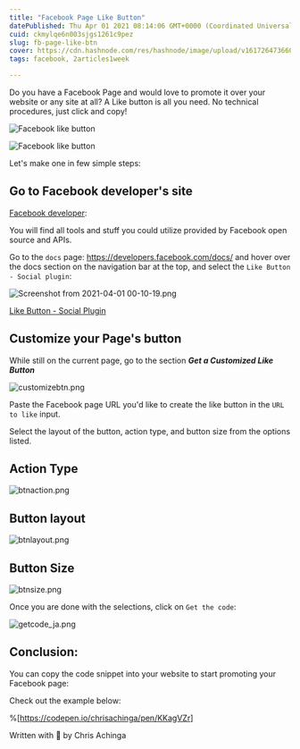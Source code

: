 ```yaml
---
title: "Facebook Page Like Button"
datePublished: Thu Apr 01 2021 08:14:06 GMT+0000 (Coordinated Universal Time)
cuid: ckmylqe6n003sjgs1261c9pez
slug: fb-page-like-btn
cover: https://cdn.hashnode.com/res/hashnode/image/upload/v1617264736609/iorSk4l03.png
tags: facebook, 2articles1week

---
```


Do you have a Facebook Page and would love to promote it over your website or any site at all? 
A Like button is all you need. No technical procedures, just click and copy!


![Facebook like button](https://cdn.hashnode.com/res/hashnode/image/upload/v1617224774650/PbxPwT2yA.png)

![Facebook like button](https://cdn.hashnode.com/res/hashnode/image/upload/v1617224814999/tchzzb2BE.png)


Let's make one in few simple steps:

## Go to Facebook developer's site

[Facebook developer](https://developers.facebook.com/):

You will find all tools and stuff you could utilize provided by Facebook open source and APIs.

Go to the `docs` page: https://developers.facebook.com/docs/  and hover over the docs section on the navigation bar at the top, and select the `Like Button - Social plugin`:


![Screenshot from 2021-04-01 00-10-19.png](https://cdn.hashnode.com/res/hashnode/image/upload/v1617225156329/iupgyxaLB.png)

[Like Button - Social Plugin](https://developers.facebook.com/docs/plugins/like-button)

## Customize your Page's button

While still on the current page, go to the section ***Get a Customized Like Button***


![customizebtn.png](https://cdn.hashnode.com/res/hashnode/image/upload/v1617263491900/tYeXyPxbi.png)

Paste the Facebook page URL you'd like to create the like button in the `URL to like` input.

Select the layout of the button, action type, and button size from the options listed.

## Action Type
![btnaction.png](https://cdn.hashnode.com/res/hashnode/image/upload/v1617263962338/XV_GSjLRb.png)

## Button layout
![btnlayout.png](https://cdn.hashnode.com/res/hashnode/image/upload/v1617263975723/f8K5DPj3I.png)

## Button Size
![btnsize.png](https://cdn.hashnode.com/res/hashnode/image/upload/v1617263987032/_CcfZNNpF.png)

Once you are done with the selections, click on `Get the code`:

![getcode_ja.png](https://cdn.hashnode.com/res/hashnode/image/upload/v1617264046891/s_z5-O_DH.png)

## Conclusion:

You can copy the code snippet into your website to start promoting your Facebook page:

Check out the example below:

%[https://codepen.io/chrisachinga/pen/KKagVZr]

Written with 💜 by Chris Achinga



